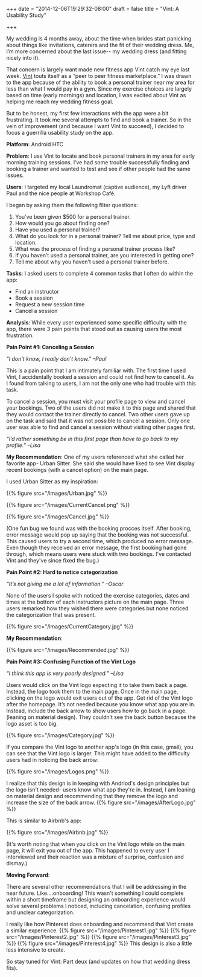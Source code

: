 +++
date = "2014-12-06T19:29:32-08:00"
draft = false
title = "Vint: A Usability Study"

+++

My wedding is 4 months away, about the time when brides start panicking about things like invitations, caterers and the fit of their wedding dress. Me, I’m more concerned about the last issue-- my wedding dress (and fitting nicely into it).

That concern is largely want made new fitness app Vint catch my eye last week. <a href="https://www.joinvint.com/" target="_blank">Vint</a> touts itself as a “peer to peer fitness marketplace.” I was drawn to the app because of the ability to book a personal trainer near my area for less than what I would pay in a gym. Since my exercise choices are largely based on time (early mornings) and location, I was excited about Vint as helping me reach my wedding fitness goal.

But to be honest, my first few interactions with the app were a bit frustrating. It took me several attempts to find and book a trainer. So in the vein of improvement (and because I want Vint to succeed), I decided to focus a guerrilla usability study on the app.

**Platform**: Android HTC

**Problem**: I use Vint to locate and book personal trainers in my area for early morning training sessions. I’ve had some trouble successfully finding and booking a trainer and wanted to test and see if other people had the same issues.


**Users**: I targeted my local Laundromat (captive audience), my Lyft driver Paul and the nice people at Workshop Café. 

I began by asking them the following filter questions:

1. You’ve been given $500 for a personal trainer. 
2. How would you go about finding one?
3. Have you used a personal trainer?
4. What do you look for in a personal trainer? Tell me about price, type and location.
5. What was the process of finding a personal trainer process like?
6. If you haven’t used a personal trainer, are you interested in getting one?
7. Tell me about why you haven’t used a personal trainer before.

**Tasks**: I asked users to complete 4 common tasks that I often do within the app:

* Find an instructor
* Book a session
* Request a new session time
* Cancel a session

**Analysis**: While every user experienced some specific difficulty with the app, there were 3 pain points that stood out as causing users the most frustration.

**Pain Point #1: Canceling a Session**

*“I don’t know, I really don’t know.” –Paul*

This is a pain point that I am intimately familiar with. The first time I used Vint, I accidentally booked a session and could not find how to cancel it. As I found from talking to users, I am not the only one who had trouble with this task.

To cancel a session, you must visit your profile page to view and cancel your bookings. Two of the users did not make it to this page and shared that they would contact the trainer directly to cancel. Two other users  gave up on the task and said that it was not possible to cancel a session.  Only one user was able to find and cancel a session without visiting other pages first.

*“I’d rather something be in this first page than have to go back to my profile.” –Lisa*

**My Recommendation**: One of my users referenced what she called her favorite app- Urban Sitter. She said she would have liked to see Vint display recent bookings (with a cancel option) on the main page.

I used Urban Sitter as my inspiration:

{{% figure src="/images/Urban.jpg" %}}

{{% figure src="/images/CurrentCancel.png" %}}

{{% figure src="/images/Cancel.jpg" %}}

(One fun bug we found was with the booking procces itself. After booking, error message would pop up saying that the booking was not successful. This caused users to try a second time, which produced no error message. Even though they received an error message, the first booking had gone through, which means users were stuck with two bookings. I've contacted Vint and they've since fixed the bug.)

**Pain Point #2: Hard to notice categorization**

*“It’s not giving me a lot of information.” –Oscar* 

None of the users I spoke with noticed the exercise categories, dates and times at the bottom of each instructors picture on the main page. Three users remarked how they wished there were categories but none noticed the categorization that was present.

{{% figure src="/images/CurrentCategory.jpg" %}}

**My Recommendation**:   
  
{{% figure src="/images/Recommended.jpg" %}}

**Pain Point #3: Confusing Function of the Vint Logo**

*“I think this app is very poorly designed.” –Lisa*

Users would click on the Vint logo expecting it to take them back a page. Instead, the logo took them to the main page. Once in the main page, clicking on the logo would exit users out of the app. Get rid of the Vint logo after the homepage. It’s not needed because you know what app you are in. Instead, include the back arrow to show users how to go back in a page. (leaning on material design). They couldn’t see the back button because the logo asset is too big.

{{% figure src="/images/Category.jpg" %}}

If you compare the Vint logo to another app's logo (in this case, gmail), you can see that the Vint logo is larger. This might have added to the difficulty users had in noticing the back arrow:

{{% figure src="/images/Logos.png" %}}


I realize that this design is in keeping with Andriod's design principles but the logo isn't needed- users know what app they're in. Instead, I am leaning on material design and recommending that they remove the logo and increase the size of the back arrow. 
{{% figure src="/images/AfterLogo.jpg" %}}

This is similar to Airbnb's app:

{{% figure src="/images/Airbnb.jpg" %}}

(It's worth noting that when you click on the Vint logo while on the main page, it will exit you out of the app. This happened to every user I interviewed and their reaction was a mixture of surprise, confusion and dismay.) 

**Moving Forward**: 

There are several other recommendations that I will be addressing in the near future. Like....onboarding! This wasn't something I could complete within a short timeframe but designing an onboarding experience would solve several problems I noticed, including cancelation, confusing profiles and unclear categorization. 

I really like how Pinterest does onboarding and recommend that Vint create a similar experience. 
{{% figure src="/images/Pinterest1.jpg" %}}
{{% figure src="/images/Pinterest2.jpg" %}}
{{% figure src="/images/Pinterest3.jpg" %}}
{{% figure src="/images/Pinterest4.jpg" %}}
This design is also a little less intensive to create. 

So stay tuned for Vint: Part deux (and updates on how that wedding dress fits). 

